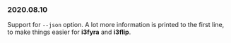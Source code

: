 ### 2020.08.10

Support for `--json` option. A lot more information is printed to the first line, to make things easier for **i3fyra** and **i3flip**.
